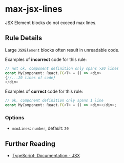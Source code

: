 # max-jsx-lines

JSX Element blocks do not exceed max lines.

## Rule Details

Large `JSXElement` blocks often result in unreadable code.

Examples of **incorrect** code for this rule:

```js
// not ok, component definition only spans >20 lines
const MyComponent: React.FC<T> = () => <div>
{//...20 lines of code}
</div>
```

Examples of **correct** code for this rule:

```js
// ok, component definition only spans 1 line
const MyComponent: React.FC<T> = () => <div></div>;
```

### Options

- `maxLines`: `number`, default: `20`

## Further Reading

- [TypeScript: Documentation - JSX](https://www.typescriptlang.org/docs/handbook/jsx.html)
